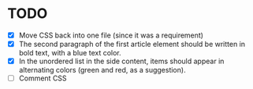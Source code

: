 # TODO

-   [x] Move CSS back into one file (since it was a requirement)
-   [x] The second paragraph of the first article element should be written in
        bold text, with a blue text color.
-   [x] In the unordered list in the side content, items should appear in
        alternating colors (green and red, as a suggestion).
-   [ ] Comment CSS
